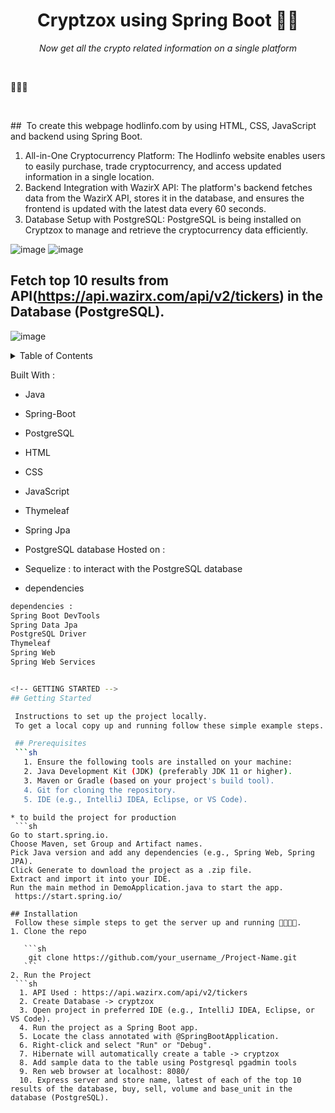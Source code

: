 <h1 align="center">Cryptzox using Spring Boot 🧮🚀</h1>
<p align="center"><i>Now get all the crypto related information on a single platform</i></p>

<br>

<p></i> 👨🏽‍💻 </p>
<br>

##  To create this webpage hodlinfo.com by using HTML, CSS, JavaScript and backend using Spring Boot.
 1. All-in-One Cryptocurrency Platform: The Hodlinfo website enables users to easily purchase, trade cryptocurrency, and access updated information in a single location.
2.  Backend Integration with WazirX API: The platform's backend fetches data from the WazirX API, stores it in the database, and ensures the frontend is updated with the latest data every 60 seconds.
3.  Database Setup with PostgreSQL: PostgreSQL is being installed on Cryptzox to manage and retrieve the cryptocurrency data efficiently.

![image](https://github.com/user-attachments/assets/775c20c1-7de6-4af6-933c-7946a7593964)
![image](https://github.com/user-attachments/assets/65b1e0ea-f023-4f15-9c16-4efcf6fc2b2e)



## Fetch top 10 results from API(https://api.wazirx.com/api/v2/tickers) in the Database (PostgreSQL).
![image](https://github.com/user-attachments/assets/84bfaaf8-dfbe-4941-b6a2-a0fbd4fdc2eb)
 

<!-- TABLE OF CONTENTS -->
<details>
  <summary>Table of Contents</summary>
  <ol>
    <li>
      <a href="#about-the-project">About The Project</a>
      <ul>
        <li><a href="#built-with">Built With</a></li>
      </ul>
    </li>
    <li>
      <a href="#getting-started">Getting Started</a>
      <ul>
        <li><a href="#prerequisites">Prerequisites</a></li>
        <li><a href="#installation">Installation</a></li>
      </ul>
    </li>
    <li><a href="#usage">Usage</a></li>
    <li><a href="#roadmap">Roadmap</a></li>>
  </ol>
</details>

  Built With : 
  * Java 
  * Spring-Boot
  * PostgreSQL
  * HTML
  * CSS
  * JavaScript
  * Thymeleaf
  * Spring Jpa
  * PostgreSQL database Hosted on : 
  * Sequelize : to interact with the PostgreSQL database

  * dependencies
  ```sh
  dependencies : 
  Spring Boot DevTools
  Spring Data Jpa
  PostgreSQL Driver
  Thymeleaf
  Spring Web
  Spring Web Services

  
 <!-- GETTING STARTED -->
  ## Getting Started

   Instructions to set up the project locally.
   To get a local copy up and running follow these simple example steps.

   ## Prerequisites
   ```sh
     1. Ensure the following tools are installed on your machine:
     2. Java Development Kit (JDK) (preferably JDK 11 or higher).
     3. Maven or Gradle (based on your project's build tool).
     4. Git for cloning the repository.
     5. IDE (e.g., IntelliJ IDEA, Eclipse, or VS Code).

  ```
    * to build the project for production
     ```sh
    Go to start.spring.io.
    Choose Maven, set Group and Artifact names.
    Pick Java version and add any dependencies (e.g., Spring Web, Spring JPA).
    Click Generate to download the project as a .zip file.
    Extract and import it into your IDE.
    Run the main method in DemoApplication.java to start the app.
     https://start.spring.io/
  ```
  ## Installation 
   Follow these simple steps to get the server up and running 👾🧮🚀✅.
  1. Clone the repo
     
     ```sh
      git clone https://github.com/your_username_/Project-Name.git
     ```
  2. Run the Project
   ```sh
    1. API Used : https://api.wazirx.com/api/v2/tickers
    2. Create Database -> cryptzox
    3. Open project in preferred IDE (e.g., IntelliJ IDEA, Eclipse, or VS Code).
    4. Run the project as a Spring Boot app.
    5. Locate the class annotated with @SpringBootApplication.
    6. Right-click and select "Run" or "Debug".
    7. Hibernate will automatically create a table -> cryptzox
    8. Add sample data to the table using Postgresql pgadmin tools
    9. Ren web browser at localhost: 8080/
    10. Express server and store name, latest of each of the top 10 results of the database, buy, sell, volume and base_unit in the database (PostgreSQL).
   ```



  
